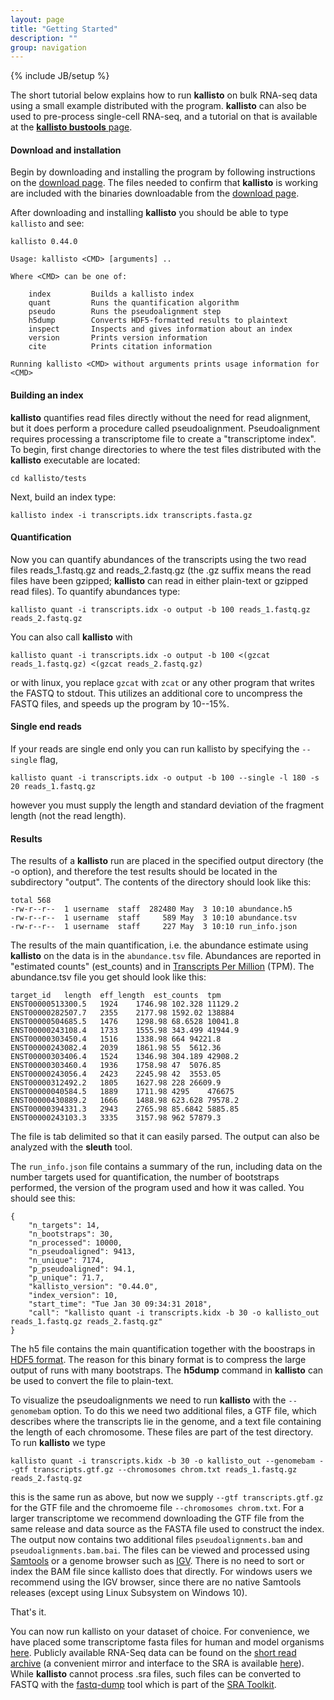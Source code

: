 ```yaml
---
layout: page
title: "Getting Started"
description: ""
group: navigation
---
```

{% include JB/setup %}

The short tutorial below explains how to run __kallisto__ on bulk RNA-seq data using a small example distributed with the program. __kallisto__ can also be used to pre-process single-cell RNA-seq, and a tutorial on that is available at the [__kallisto bustools__ page](https://pachterlab.github.io/kallistobustools/velocity_tutorial).


#### Download and installation

Begin by downloading and installing the program by following instructions on the [download page](https://pachterlab.github.io/kallisto/download). The files needed to confirm that __kallisto__ is working are included with the binaries downloadable from the [download page](https://pachterlab.github.io/kallisto/download).

After downloading and installing __kallisto__ you should be able to type `kallisto` and see:

~~~
kallisto 0.44.0

Usage: kallisto <CMD> [arguments] ..

Where <CMD> can be one of:

    index         Builds a kallisto index 
    quant         Runs the quantification algorithm 
    pseudo        Runs the pseudoalignment step 
    h5dump        Converts HDF5-formatted results to plaintext
    inspect       Inspects and gives information about an index
    version       Prints version information
    cite          Prints citation information

Running kallisto <CMD> without arguments prints usage information for <CMD>
~~~

#### Building an index

__kallisto__ quantifies read files directly without the need for read alignment, but it does perform a procedure called pseudoalignment. Pseudoalignment requires processing a transcriptome file to create a "transcriptome index". To begin, first change directories to where the test files distributed with the __kallisto__ executable are located:

`cd kallisto/tests`

Next, build an index type:

`kallisto index -i transcripts.idx transcripts.fasta.gz`

#### Quantification

Now you can quantify abundances of the transcripts using the two read files reads_1.fastq.gz and reads_2.fastq.gz (the .gz suffix means the read files have been gzipped; __kallisto__ can read in either plain-text or gzipped read files). To quantify abundances type:

`kallisto quant -i transcripts.idx -o output -b 100 reads_1.fastq.gz reads_2.fastq.gz`

You can also call __kallisto__ with

`kallisto quant -i transcripts.idx -o output -b 100 <(gzcat reads_1.fastq.gz) <(gzcat reads_2.fastq.gz)`

or with linux, you replace `gzcat` with `zcat` or any other program that writes the FASTQ to stdout. This utilizes an additional core to uncompress the FASTQ files, and speeds up the program by 10--15%.

#### Single end reads

If your reads are single end only you can run kallisto by specifying the `--single` flag,

`kallisto quant -i transcripts.idx -o output -b 100 --single -l 180 -s 20 reads_1.fastq.gz`

however you must supply the length and standard deviation of the fragment length (not the read length).

#### Results

The results of a __kallisto__ run are placed in the specified output directory (the -o option), and therefore the test results should be located in the subdirectory "output". The contents of the directory should look like this:

    total 568
    -rw-r--r--  1 username  staff  282480 May  3 10:10 abundance.h5
    -rw-r--r--  1 username  staff     589 May  3 10:10 abundance.tsv
    -rw-r--r--  1 username  staff     227 May  3 10:10 run_info.json

The results of the main quantification, i.e. the abundance estimate using __kallisto__ on the data is in the `abundance.tsv` file. Abundances are reported in "estimated counts" (est_counts) and in [Transcripts Per Million](https://haroldpimentel.wordpress.com/2014/05/08/what-the-fpkm-a-review-rna-seq-expression-units/) (TPM). The abundance.tsv file you get should look like this:

~~~
target_id	length	eff_length	est_counts	tpm
ENST00000513300.5	1924	1746.98	102.328	11129.2
ENST00000282507.7	2355	2177.98	1592.02	138884
ENST00000504685.5	1476	1298.98	68.6528	10041.8
ENST00000243108.4	1733	1555.98	343.499	41944.9
ENST00000303450.4	1516	1338.98	664	94221.8
ENST00000243082.4	2039	1861.98	55	5612.36
ENST00000303406.4	1524	1346.98	304.189	42908.2
ENST00000303460.4	1936	1758.98	47	5076.85
ENST00000243056.4	2423	2245.98	42	3553.05
ENST00000312492.2	1805	1627.98	228	26609.9
ENST00000040584.5	1889	1711.98	4295	476675
ENST00000430889.2	1666	1488.98	623.628	79578.2
ENST00000394331.3	2943	2765.98	85.6842	5885.85
ENST00000243103.3	3335	3157.98	962	57879.3
~~~

The file is tab delimited so that it can easily parsed. The output can also be analyzed with the __sleuth__ tool.

 The `run_info.json` file contains a summary of the run, including data on the number targets used for quantification, the number of bootstraps performed, the version of the program used and how it was called. You should see this:

~~~
{
	"n_targets": 14,
	"n_bootstraps": 30,
	"n_processed": 10000,
	"n_pseudoaligned": 9413,
	"n_unique": 7174,
	"p_pseudoaligned": 94.1,
	"p_unique": 71.7,
	"kallisto_version": "0.44.0",
	"index_version": 10,
	"start_time": "Tue Jan 30 09:34:31 2018",
	"call": "kallisto quant -i transcripts.kidx -b 30 -o kallisto_out reads_1.fastq.gz reads_2.fastq.gz"
}
~~~

 The h5 file contains the main quantification together with the boostraps in [HDF5 format](https://www.hdfgroup.org/HDF5/whatishdf5.html). The reason for this binary format is to compress the large output of runs with many bootstraps. The __h5dump__ command in __kallisto__ can be used to convert the file to plain-text.


To visualize the pseudoalignments we need to run __kallisto__ with the `--genomebam` option. To do this we need two additional files, a GTF file, which describes where the transcripts lie in the genome, and a text file containing the length of each chromosome. These files are part of the test directory. To run __kallisto__ we type

~~~
kallisto quant -i transcripts.kidx -b 30 -o kallisto_out --genomebam --gtf transcripts.gtf.gz --chromosomes chrom.txt reads_1.fastq.gz reads_2.fastq.gz
~~~

this is the same run as above, but now we supply `--gtf transcripts.gtf.gz` for the GTF file and the chromoeme file `--chromosomes chrom.txt`. For a larger transcriptome we recommend downloading the GTF file from the same release and data source as the FASTA file used to construct the index. The output now contains two additional files `pseudoalignments.bam` and `pseudoalignments.bam.bai`. The files can be viewed and processed using [Samtools](http://www.htslib.org/) or a genome browser such as [IGV](http://software.broadinstitute.org/software/igv/). There is no need to sort or index the BAM file since kallisto does that directly. For windows users we recommend using the IGV browser, since there are no native Samtools releases (except using Linux Subsystem on Windows 10).

That's it.

You can now run kallisto on your dataset of choice. For convenience, we have placed some transcriptome fasta files for human and model organisms [here](https://github.com/pachterlab/kallisto-transcriptome-indices/releases). Publicly available RNA-Seq data can be found on the [short read archive](http://www.ncbi.nlm.nih.gov/sra) (a convenient mirror and interface to the SRA is available [here](http://sra.dnanexus.com)). While __kallisto__ cannot process .sra files, such files can be converted to FASTQ with the [fastq-dump](http://www.ncbi.nlm.nih.gov/Traces/sra/sra.cgi?view=toolkit_doc&f=fastq-dump) tool which is part of the [SRA Toolkit](http://www.ncbi.nlm.nih.gov/Traces/sra/sra.cgi?view=software).
